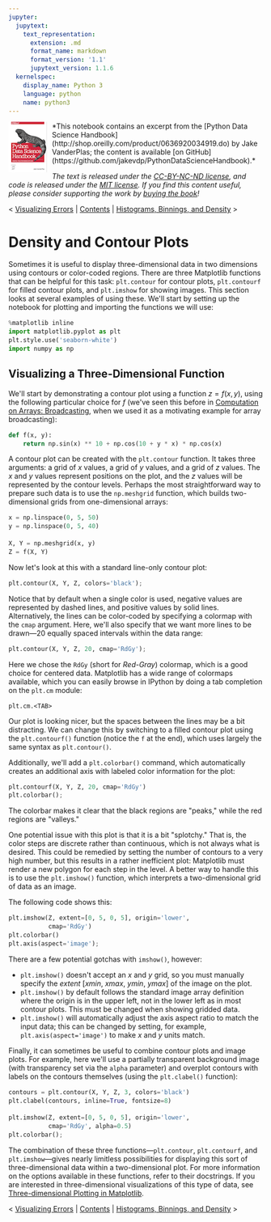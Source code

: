 ```yaml
---
jupyter:
  jupytext:
    text_representation:
      extension: .md
      format_name: markdown
      format_version: '1.1'
      jupytext_version: 1.1.6
  kernelspec:
    display_name: Python 3
    language: python
    name: python3
---
```


<!--BOOK_INFORMATION-->
<img align="left" style="padding-right:10px;" src="figures/PDSH-cover-small.png">
*This notebook contains an excerpt from the [Python Data Science Handbook](http://shop.oreilly.com/product/0636920034919.do) by Jake VanderPlas; the content is available [on GitHub](https://github.com/jakevdp/PythonDataScienceHandbook).*

*The text is released under the [CC-BY-NC-ND license](https://creativecommons.org/licenses/by-nc-nd/3.0/us/legalcode), and code is released under the [MIT license](https://opensource.org/licenses/MIT). If you find this content useful, please consider supporting the work by [buying the book](http://shop.oreilly.com/product/0636920034919.do)!*


<!--NAVIGATION-->
< [Visualizing Errors](04.03-Errorbars.ipynb) | [Contents](Index.ipynb) | [Histograms, Binnings, and Density](04.05-Histograms-and-Binnings.ipynb) >


# Density and Contour Plots


Sometimes it is useful to display three-dimensional data in two dimensions using contours or color-coded regions.
There are three Matplotlib functions that can be helpful for this task: ``plt.contour`` for contour plots, ``plt.contourf`` for filled contour plots, and ``plt.imshow`` for showing images.
This section looks at several examples of using these. We'll start by setting up the notebook for plotting and importing the functions we will use: 

```python
%matplotlib inline
import matplotlib.pyplot as plt
plt.style.use('seaborn-white')
import numpy as np
```

## Visualizing a Three-Dimensional Function


We'll start by demonstrating a contour plot using a function $z = f(x, y)$, using the following particular choice for $f$ (we've seen this before in [Computation on Arrays: Broadcasting](02.05-Computation-on-arrays-broadcasting.ipynb), when we used it as a motivating example for array broadcasting):

```python
def f(x, y):
    return np.sin(x) ** 10 + np.cos(10 + y * x) * np.cos(x)
```

A contour plot can be created with the ``plt.contour`` function.
It takes three arguments: a grid of *x* values, a grid of *y* values, and a grid of *z* values.
The *x* and *y* values represent positions on the plot, and the *z* values will be represented by the contour levels.
Perhaps the most straightforward way to prepare such data is to use the ``np.meshgrid`` function, which builds two-dimensional grids from one-dimensional arrays:

```python
x = np.linspace(0, 5, 50)
y = np.linspace(0, 5, 40)

X, Y = np.meshgrid(x, y)
Z = f(X, Y)
```

Now let's look at this with a standard line-only contour plot:

```python
plt.contour(X, Y, Z, colors='black');
```

Notice that by default when a single color is used, negative values are represented by dashed lines, and positive values by solid lines.
Alternatively, the lines can be color-coded by specifying a colormap with the ``cmap`` argument.
Here, we'll also specify that we want more lines to be drawn—20 equally spaced intervals within the data range:

```python
plt.contour(X, Y, Z, 20, cmap='RdGy');
```

<!-- #region -->
Here we chose the ``RdGy`` (short for *Red-Gray*) colormap, which is a good choice for centered data.
Matplotlib has a wide range of colormaps available, which you can easily browse in IPython by doing a tab completion on the ``plt.cm`` module:
```
plt.cm.<TAB>
```

Our plot is looking nicer, but the spaces between the lines may be a bit distracting.
We can change this by switching to a filled contour plot using the ``plt.contourf()`` function (notice the ``f`` at the end), which uses largely the same syntax as ``plt.contour()``.

Additionally, we'll add a ``plt.colorbar()`` command, which automatically creates an additional axis with labeled color information for the plot:
<!-- #endregion -->

```python
plt.contourf(X, Y, Z, 20, cmap='RdGy')
plt.colorbar();
```

The colorbar makes it clear that the black regions are "peaks," while the red regions are "valleys."

One potential issue with this plot is that it is a bit "splotchy." That is, the color steps are discrete rather than continuous, which is not always what is desired.
This could be remedied by setting the number of contours to a very high number, but this results in a rather inefficient plot: Matplotlib must render a new polygon for each step in the level.
A better way to handle this is to use the ``plt.imshow()`` function, which interprets a two-dimensional grid of data as an image.

The following code shows this:

```python
plt.imshow(Z, extent=[0, 5, 0, 5], origin='lower',
           cmap='RdGy')
plt.colorbar()
plt.axis(aspect='image');
```

There are a few potential gotchas with ``imshow()``, however:

- ``plt.imshow()`` doesn't accept an *x* and *y* grid, so you must manually specify the *extent* [*xmin*, *xmax*, *ymin*, *ymax*] of the image on the plot.
- ``plt.imshow()`` by default follows the standard image array definition where the origin is in the upper left, not in the lower left as in most contour plots. This must be changed when showing gridded data.
- ``plt.imshow()`` will automatically adjust the axis aspect ratio to match the input data; this can be changed by setting, for example, ``plt.axis(aspect='image')`` to make *x* and *y* units match.


Finally, it can sometimes be useful to combine contour plots and image plots.
For example, here we'll use a partially transparent background image (with transparency set via the ``alpha`` parameter) and overplot contours with labels on the contours themselves (using the ``plt.clabel()`` function):

```python
contours = plt.contour(X, Y, Z, 3, colors='black')
plt.clabel(contours, inline=True, fontsize=8)

plt.imshow(Z, extent=[0, 5, 0, 5], origin='lower',
           cmap='RdGy', alpha=0.5)
plt.colorbar();
```

The combination of these three functions—``plt.contour``, ``plt.contourf``, and ``plt.imshow``—gives nearly limitless possibilities for displaying this sort of three-dimensional data within a two-dimensional plot.
For more information on the options available in these functions, refer to their docstrings.
If you are interested in three-dimensional visualizations of this type of data, see [Three-dimensional Plotting in Matplotlib](04.12-Three-Dimensional-Plotting.ipynb).


<!--NAVIGATION-->
< [Visualizing Errors](04.03-Errorbars.ipynb) | [Contents](Index.ipynb) | [Histograms, Binnings, and Density](04.05-Histograms-and-Binnings.ipynb) >
